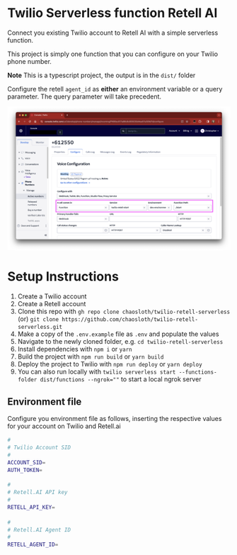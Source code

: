 # Twilio Serverless function Retell AI
Connect you existing Twilio account to Retell AI with a simple serverless function.

This project is simply one function that you can configure on your Twilio phone number.

**Note** This is a typescript project, the output is in the `dist/` folder

Configure the retell `agent_id` as **either** an environment variable or a query parameter. The query parameter will take precedent.

![Demo Image](/docs/demo.png)

# Setup Instructions
1. Create a Twilio account
2. Create a Retell account
3. Clone this repo with `gh repo clone chaosloth/twilio-retell-serverless` (or) `git clone https://github.com/chaosloth/twilio-retell-serverless.git`
4. Make a copy of the `.env.example` file as `.env` and populate the values
5. Navigate to the newly cloned folder, e.g. `cd twilio-retell-serverless`
6. Install dependencies with `npm i` or `yarn`
7. Build the project with `npm run build` or `yarn build`
8. Deploy the project to Twilio with `npm run deploy` or `yarn deploy`
9. You can also run locally with `twilio serverless start --functions-folder dist/functions --ngrok=""` to start a local ngrok server

## Environment file
Configure you environment file as follows, inserting the respective values for your account on Twilio and Retell.ai

```sh
#
# Twilio Account SID
#
ACCOUNT_SID=
AUTH_TOKEN=

#
# Retell.AI API key
#
RETELL_API_KEY=

#
# Retell.AI Agent ID
#
RETELL_AGENT_ID=

```


